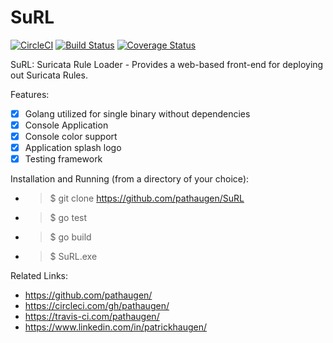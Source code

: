 
SuRL
====
[![CircleCI](https://circleci.com/gh/pathaugen/SuRL.svg?style=svg)](https://circleci.com/gh/pathaugen/SuRL)
[![Build Status](https://travis-ci.com/pathaugen/SuRL.svg?branch=master)](https://travis-ci.com/pathaugen/SuRL)
[![Coverage Status](https://coveralls.io/repos/github/pathaugen/SuRL/badge.svg?branch=master)](https://coveralls.io/github/pathaugen/SuRL?branch=master)

SuRL: Suricata Rule Loader - Provides a web-based front-end for deploying out Suricata Rules.

Features:
* [x] Golang utilized for single binary without dependencies
* [x] Console Application
* [x] Console color support
* [x] Application splash logo
* [x] Testing framework

Installation and Running (from a directory of your choice):
* > $ git clone https://github.com/pathaugen/SuRL
* > $ go test
* > $ go build
* > $ SuRL.exe

Related Links:
* https://github.com/pathaugen/
* https://circleci.com/gh/pathaugen/
* https://travis-ci.com/pathaugen/
* https://www.linkedin.com/in/patrickhaugen/
